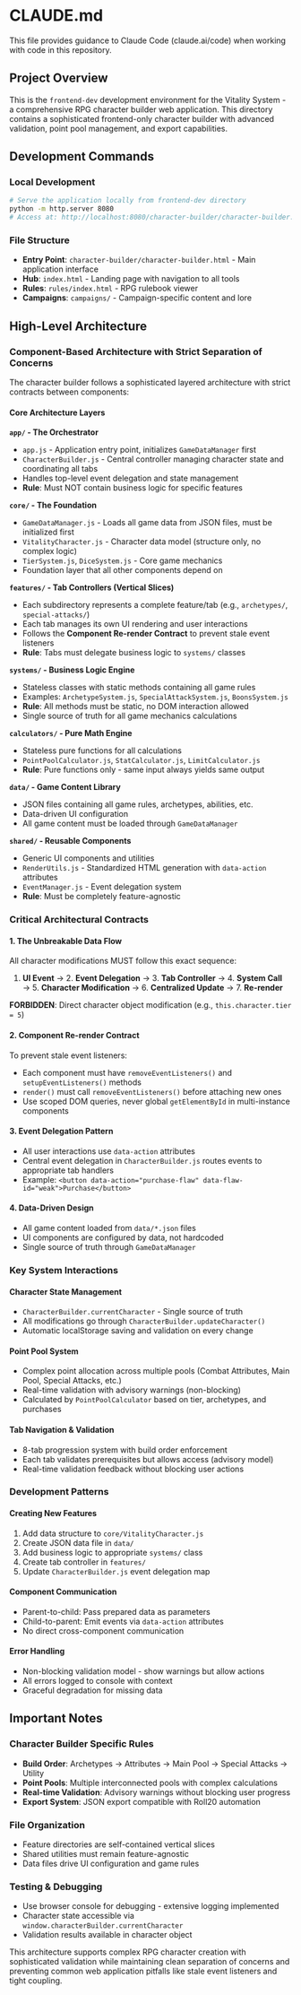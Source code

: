 # CLAUDE.md

This file provides guidance to Claude Code (claude.ai/code) when working with code in this repository.

## Project Overview

This is the `frontend-dev` development environment for the Vitality System - a comprehensive RPG character builder web application. This directory contains a sophisticated frontend-only character builder with advanced validation, point pool management, and export capabilities.

## Development Commands

### Local Development
```bash
# Serve the application locally from frontend-dev directory
python -m http.server 8080
# Access at: http://localhost:8080/character-builder/character-builder.html
```

### File Structure
- **Entry Point**: `character-builder/character-builder.html` - Main application interface
- **Hub**: `index.html` - Landing page with navigation to all tools
- **Rules**: `rules/index.html` - RPG rulebook viewer
- **Campaigns**: `campaigns/` - Campaign-specific content and lore

## High-Level Architecture

### Component-Based Architecture with Strict Separation of Concerns

The character builder follows a sophisticated layered architecture with strict contracts between components:

#### Core Architecture Layers

**`app/` - The Orchestrator**
- `app.js` - Application entry point, initializes `GameDataManager` first
- `CharacterBuilder.js` - Central controller managing character state and coordinating all tabs
- Handles top-level event delegation and state management
- **Rule**: Must NOT contain business logic for specific features

**`core/` - The Foundation**
- `GameDataManager.js` - Loads all game data from JSON files, must be initialized first
- `VitalityCharacter.js` - Character data model (structure only, no complex logic)
- `TierSystem.js`, `DiceSystem.js` - Core game mechanics
- Foundation layer that all other components depend on

**`features/` - Tab Controllers (Vertical Slices)**
- Each subdirectory represents a complete feature/tab (e.g., `archetypes/`, `special-attacks/`)
- Each tab manages its own UI rendering and user interactions
- Follows the **Component Re-render Contract** to prevent stale event listeners
- **Rule**: Tabs must delegate business logic to `systems/` classes

**`systems/` - Business Logic Engine**
- Stateless classes with static methods containing all game rules
- Examples: `ArchetypeSystem.js`, `SpecialAttackSystem.js`, `BoonsSystem.js`
- **Rule**: All methods must be static, no DOM interaction allowed
- Single source of truth for all game mechanics calculations

**`calculators/` - Pure Math Engine**
- Stateless pure functions for all calculations
- `PointPoolCalculator.js`, `StatCalculator.js`, `LimitCalculator.js`
- **Rule**: Pure functions only - same input always yields same output

**`data/` - Game Content Library**
- JSON files containing all game rules, archetypes, abilities, etc.
- Data-driven UI configuration
- All game content must be loaded through `GameDataManager`

**`shared/` - Reusable Components**
- Generic UI components and utilities
- `RenderUtils.js` - Standardized HTML generation with `data-action` attributes
- `EventManager.js` - Event delegation system
- **Rule**: Must be completely feature-agnostic

### Critical Architectural Contracts

#### 1. The Unbreakable Data Flow
All character modifications MUST follow this exact sequence:
1. **UI Event** → 2. **Event Delegation** → 3. **Tab Controller** → 4. **System Call** → 5. **Character Modification** → 6. **Centralized Update** → 7. **Re-render**

**FORBIDDEN**: Direct character object modification (e.g., `this.character.tier = 5`)

#### 2. Component Re-render Contract
To prevent stale event listeners:
- Each component must have `removeEventListeners()` and `setupEventListeners()` methods
- `render()` must call `removeEventListeners()` before attaching new ones
- Use scoped DOM queries, never global `getElementById` in multi-instance components

#### 3. Event Delegation Pattern
- All user interactions use `data-action` attributes
- Central event delegation in `CharacterBuilder.js` routes events to appropriate tab handlers
- Example: `<button data-action="purchase-flaw" data-flaw-id="weak">Purchase</button>`

#### 4. Data-Driven Design
- All game content loaded from `data/*.json` files
- UI components are configured by data, not hardcoded
- Single source of truth through `GameDataManager`

### Key System Interactions

#### Character State Management
- `CharacterBuilder.currentCharacter` - Single source of truth
- All modifications go through `CharacterBuilder.updateCharacter()`
- Automatic localStorage saving and validation on every change

#### Point Pool System
- Complex point allocation across multiple pools (Combat Attributes, Main Pool, Special Attacks, etc.)
- Real-time validation with advisory warnings (non-blocking)
- Calculated by `PointPoolCalculator` based on tier, archetypes, and purchases

#### Tab Navigation & Validation
- 8-tab progression system with build order enforcement
- Each tab validates prerequisites but allows access (advisory model)
- Real-time validation feedback without blocking user actions

### Development Patterns

#### Creating New Features
1. Add data structure to `core/VitalityCharacter.js`
2. Create JSON data file in `data/`
3. Add business logic to appropriate `systems/` class
4. Create tab controller in `features/`
5. Update `CharacterBuilder.js` event delegation map

#### Component Communication
- Parent-to-child: Pass prepared data as parameters
- Child-to-parent: Emit events via `data-action` attributes
- No direct cross-component communication

#### Error Handling
- Non-blocking validation model - show warnings but allow actions
- All errors logged to console with context
- Graceful degradation for missing data

## Important Notes

### Character Builder Specific Rules
- **Build Order**: Archetypes → Attributes → Main Pool → Special Attacks → Utility
- **Point Pools**: Multiple interconnected pools with complex calculations
- **Real-time Validation**: Advisory warnings without blocking user progress
- **Export System**: JSON export compatible with Roll20 automation

### File Organization
- Feature directories are self-contained vertical slices
- Shared utilities must remain feature-agnostic
- Data files drive UI configuration and game rules

### Testing & Debugging
- Use browser console for debugging - extensive logging implemented
- Character state accessible via `window.characterBuilder.currentCharacter`
- Validation results available in character object

This architecture supports complex RPG character creation with sophisticated validation while maintaining clean separation of concerns and preventing common web application pitfalls like stale event listeners and tight coupling.